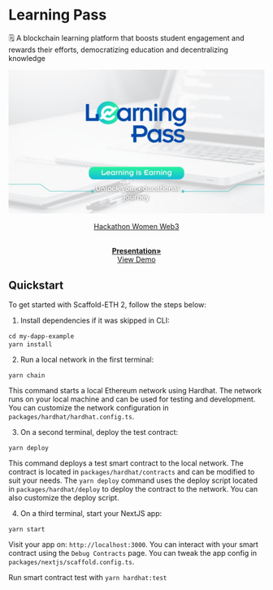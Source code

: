 # Learning Pass

<a name="readme-top"></a>


🗒️ A blockchain learning platform that boosts student engagement and rewards their efforts, democratizing education and decentralizing knowledge 

<div align="center">
  <a href="https://github.com/liz-durang/LearningPass">
    <img src="https://github.com/liz-durang/LearningPass/blob/main/packages/nextjs/public/LearningPass.jpg">
  </a>


  <p align="center">

  [Hackathon Women Web3]([https://ethglobal.com/events/london2024/](https://dorahacks.io/hackathon/441/detail))

   <br />
    <a href="[https://github.com/EthPocketHQ/Pocket](https://www.canva.com/design/DAGVXEOJ04k/7rsqLpVYTujeQXPW5HqSVg/edit?utm_content=DAGVXEOJ04k&utm_campaign=designshare&utm_medium=link2&utm_source=sharebutton)"><strong>Presentation»</strong></a>
    <br />
    <a href="https://github.com/liz-durang/LearningPass">View Demo</a>
  </p>
</div>

## Quickstart

To get started with Scaffold-ETH 2, follow the steps below:

1. Install dependencies if it was skipped in CLI:

```
cd my-dapp-example
yarn install
```

2. Run a local network in the first terminal:

```
yarn chain
```

This command starts a local Ethereum network using Hardhat. The network runs on your local machine and can be used for testing and development. You can customize the network configuration in `packages/hardhat/hardhat.config.ts`.

3. On a second terminal, deploy the test contract:

```
yarn deploy
```

This command deploys a test smart contract to the local network. The contract is located in `packages/hardhat/contracts` and can be modified to suit your needs. The `yarn deploy` command uses the deploy script located in `packages/hardhat/deploy` to deploy the contract to the network. You can also customize the deploy script.

4. On a third terminal, start your NextJS app:

```
yarn start
```

Visit your app on: `http://localhost:3000`. You can interact with your smart contract using the `Debug Contracts` page. You can tweak the app config in `packages/nextjs/scaffold.config.ts`.

Run smart contract test with `yarn hardhat:test`
